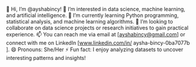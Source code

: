👋 Hi, I’m @ayshabincy!
👀 I’m interested in data science, machine learning, and artificial intelligence.
🌱 I’m currently learning Python programming, statistical analysis, and machine learning algorithms.
💞️ I’m looking to collaborate on data science projects or research initiatives to gain practical experience.
📫 You can reach me via email at [ayshabincy@gmail.com] or connect with me on LinkedIn [www.linkedin.com/in/
aysha-bincy-0ba7077b
].
😄 Pronouns: She/Her
⚡ Fun fact: I enjoy analyzing datasets to uncover interesting patterns and insights!

<!---
ayshabincy/ayshabincy is a ✨ special ✨ repository because its `README.md` (this file) appears on your GitHub profile.
You can click the Preview link to take a look at your changes.
--->
